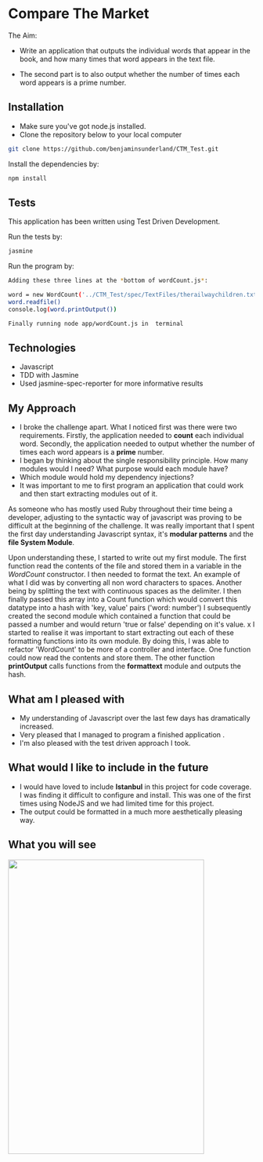 # Compare The Market

The Aim:

- Write an application that outputs the individual words that appear in the book, and how many times that word appears in the text file.

- The second part is to also output whether the number of times each word appears is a prime number.
 
## Installation

* Make sure you've got node.js installed.
* Clone the repository below to your local computer

```sh
git clone https://github.com/benjaminsunderland/CTM_Test.git
```

Install the dependencies by:

```sh
npm install
```

## Tests

This application has been written using Test Driven Development.

Run the tests by:

```sh
jasmine
```

Run the program by:

```sh
Adding these three lines at the *bottom of wordCount.js*:

word = new WordCount('../CTM_Test/spec/TextFiles/therailwaychildren.txt')
word.readfile()
console.log(word.printOutput())

Finally running node app/wordCount.js in  terminal
```

## Technologies

* Javascript
* TDD with Jasmine
* Used jasmine-spec-reporter for more informative results

## My Approach

- I broke the challenge apart. What I noticed first was there were two requirements. Firstly, the application needed to **count** each individual word. Secondly, the application needed to output whether the number of times each word appears is a **prime** number.
- I began by thinking about the single responsibility principle. How many modules would I need? What purpose would each module have?
- Which module would hold my dependency injections?
- It was important to me to first program an application that could work and then start extracting modules out of it.



As someone who has mostly used Ruby throughout their time being a developer, adjusting to the syntactic way of javascript was proving to be difficult at the beginning of the challenge. It was really important that I spent the first day understanding Javascript syntax, it's **modular patterns** and  the **file System Module**.

Upon understanding these, I started to write out my first module. The first function read the contents of the file and stored them in a variable in the *WordCount* constructor. I then needed to format the text. An example of what I did was by converting all non word characters to spaces. Another being by splitting the text with continuous spaces as the delimiter. I then finally passed this array into a Count function which would convert this datatype into a hash with 'key, value' pairs ('word: number')  I subsequently created the second module which contained a function that could be passed a number and would return 'true or false' depending on it's value.
x
I started to realise it was important to start extracting out each of these formatting functions into its own module. By doing this, I was able to refactor 'WordCount' to be more of a controller and interface. One function could now read the contents and store them. The other function **printOutput** calls functions from the **formattext** module and outputs the hash.

## What am I pleased with

- My understanding of Javascript over the last few days has dramatically increased.
- Very pleased that I managed to program a finished application .
- I'm also pleased with the test driven approach I took.

## What would I like to include in the future

- I would have loved to include **Istanbul** in this project for code coverage. I was finding it difficult to configure and install. This was one of the first times using NodeJS and we had limited time for this project.
- The output could be formatted in a much more aesthetically pleasing way.

## What you will see

<img align="center" width="400" height="600" src="./CTM/public/assets/programoutput.png">

